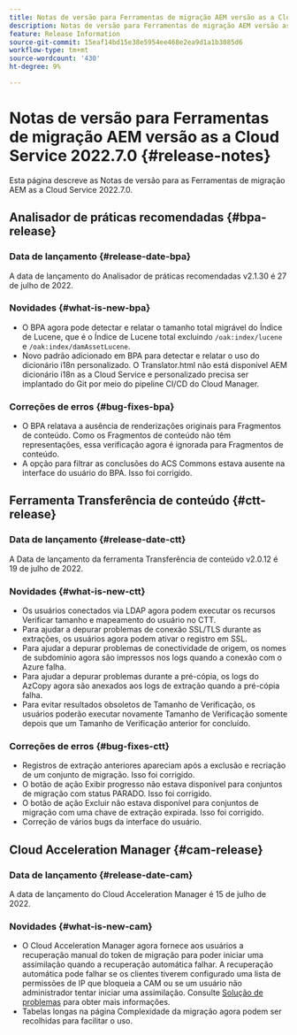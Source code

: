 ```yaml
---
title: Notas de versão para Ferramentas de migração AEM versão as a Cloud Service 2022.7.0
description: Notas de versão para Ferramentas de migração AEM versão as a Cloud Service 2022.7.0
feature: Release Information
source-git-commit: 15eaf14bd15e38e5954ee468e2ea9d1a1b3085d6
workflow-type: tm+mt
source-wordcount: '430'
ht-degree: 9%

---
```



# Notas de versão para Ferramentas de migração AEM versão as a Cloud Service 2022.7.0 {#release-notes}

Esta página descreve as Notas de versão para as Ferramentas de migração AEM as a Cloud Service 2022.7.0.

## Analisador de práticas recomendadas {#bpa-release}

### Data de lançamento {#release-date-bpa}

A data de lançamento do Analisador de práticas recomendadas v2.1.30 é 27 de julho de 2022.

### Novidades {#what-is-new-bpa}

* O BPA agora pode detectar e relatar o tamanho total migrável do Índice de Lucene, que é o Índice de Lucene total excluindo `/oak:index/lucene` e `/oak:index/damAssetLucene`.
* Novo padrão adicionado em BPA para detectar e relatar o uso do dicionário i18n personalizado. O Translator.html não está disponível AEM dicionário i18n as a Cloud Service e personalizado precisa ser implantado do Git por meio do pipeline CI/CD do Cloud Manager.

### Correções de erros {#bug-fixes-bpa}

* O BPA relatava a ausência de renderizações originais para Fragmentos de conteúdo. Como os Fragmentos de conteúdo não têm representações, essa verificação agora é ignorada para Fragmentos de conteúdo.
* A opção para filtrar as conclusões do ACS Commons estava ausente na interface do usuário do BPA. Isso foi corrigido.

## Ferramenta Transferência de conteúdo {#ctt-release}

### Data de lançamento {#release-date-ctt}

A Data de lançamento da ferramenta Transferência de conteúdo v2.0.12 é 19 de julho de 2022.

### Novidades {#what-is-new-ctt}

* Os usuários conectados via LDAP agora podem executar os recursos Verificar tamanho e mapeamento do usuário no CTT.
* Para ajudar a depurar problemas de conexão SSL/TLS durante as extrações, os usuários agora podem ativar o registro em SSL.
* Para ajudar a depurar problemas de conectividade de origem, os nomes de subdomínio agora são impressos nos logs quando a conexão com o Azure falha.
* Para ajudar a depurar problemas durante a pré-cópia, os logs do AzCopy agora são anexados aos logs de extração quando a pré-cópia falha.
* Para evitar resultados obsoletos de Tamanho de Verificação, os usuários poderão executar novamente Tamanho de Verificação somente depois que um Tamanho de Verificação anterior for concluído.

### Correções de erros {#bug-fixes-ctt}

* Registros de extração anteriores apareciam após a exclusão e recriação de um conjunto de migração. Isso foi corrigido.
* O botão de ação Exibir progresso não estava disponível para conjuntos de migração com status PARADO. Isso foi corrigido.
* O botão de ação Excluir não estava disponível para conjuntos de migração com uma chave de extração expirada. Isso foi corrigido.
* Correção de vários bugs da interface do usuário.

## Cloud Acceleration Manager {#cam-release}

### Data de lançamento {#release-date-cam}

A data de lançamento do Cloud Acceleration Manager é 15 de julho de 2022.

### Novidades {#what-is-new-cam}

* O Cloud Acceleration Manager agora fornece aos usuários a recuperação manual do token de migração para poder iniciar uma assimilação quando a recuperação automática falhar. A recuperação automática pode falhar se os clientes tiverem configurado uma lista de permissões de IP que bloqueia a CAM ou se um usuário não administrador tentar iniciar uma assimilação. Consulte [Solução de problemas](/help/journey-migration/content-transfer-tool/using-content-transfer-tool/ingesting-content.md#troubleshooting) para obter mais informações.
* Tabelas longas na página Complexidade da migração agora podem ser recolhidas para facilitar o uso.
